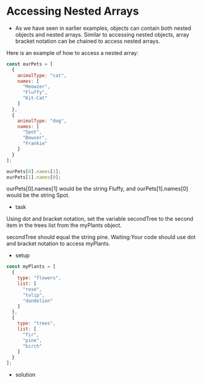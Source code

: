 # Accessing Nested Arrays


- As we have seen in earlier examples, objects can contain both nested objects and nested arrays. Similar to accessing nested objects, array bracket notation can be chained to access nested arrays.

Here is an example of how to access a nested array:
```js
const ourPets = [
  {
    animalType: "cat",
    names: [
      "Meowzer",
      "Fluffy",
      "Kit-Cat"
    ]
  },
  {
    animalType: "dog",
    names: [
      "Spot",
      "Bowser",
      "Frankie"
    ]
  }
];

ourPets[0].names[1];
ourPets[1].names[0];
```
ourPets[0].names[1] would be the string Fluffy, and ourPets[1].names[0] would be the string Spot.



- task

Using dot and bracket notation, set the variable secondTree to the second item in the trees list from the myPlants object.

secondTree should equal the string pine.
Waiting:Your code should use dot and bracket notation to access myPlants.



- setup
```js
const myPlants = [
  {
    type: "flowers",
    list: [
      "rose",
      "tulip",
      "dandelion"
    ]
  },
  {
    type: "trees",
    list: [
      "fir",
      "pine",
      "birch"
    ]
  }
];

```


- solution 

```js



```